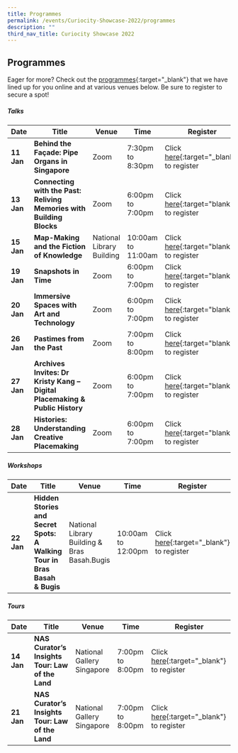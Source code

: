 ```yaml
---
title: Programmes
permalink: /events/Curiocity-Showcase-2022/programmes
description: ""
third_nav_title: Curiocity Showcase 2022
---
```

## **Programmes**

Eager for more? Check out the [programmes](https://www.eventbrite.com/cc/curiocity-places-perspectives-46319){:target="_blank"} that we have lined up for you online and at various venues below. Be sure to register to secure a spot!

##### **Talks**

| **Date** | **Title** | **Venue** | **Time** | **Register**|
| -------- | -------- | -------- | -------- | -------- |
|**11 Jan**    | **Behind the Façade: Pipe Organs in Singapore**  | Zoom     | 7:30pm to 8:30pm  | Click [here](https://www.eventbrite.com/e/behind-the-facade-pipe-organs-in-singapore-tickets-223913781147?aff=odcleoeventsincollection&keep_tld=1){:target="_blank"} to register |
|**13 Jan**     | **Connecting with the Past: Reliving Memories with Building Blocks**    | Zoom  | 6:00pm to 7:00pm    | Click [here](https://www.eventbrite.sg/e/connecting-with-the-past-reliving-memories-with-building-blocks-tickets-230684793427?aff=odcleoeventsincollection){:target="blank"} to register |
|**15 Jan**     | **Map-Making and the Fiction of Knowledge**    | National Library Building | 10:00am to 11:00am    | Click [here](https://www.eventbrite.sg/e/map-making-and-the-fiction-of-knowledge-mapping-the-world-exhibition-tickets-227561732267?aff=odcleoeventsincollection){:target="blank"} to register |
| **19 Jan**     | **Snapshots in Time**    | Zoom  | 6:00pm to 7:00pm    | Click [here](https://www.eventbrite.com/e/snapshots-in-time-tickets-230234005107?aff=odcleoeventsincollection&keep_tld=1){:target="blank"} to register |
| **20 Jan**     | **Immersive Spaces with Art and Technology**     |  Zoom   | 6:00pm to 7:00pm    | Click [here](https://www.eventbrite.sg/e/immersive-spaces-with-art-and-technology-tickets-223847593177?aff=odcleoeventsincollection){:target="blank"} to register |
| **26 Jan**     | **Pastimes from the Past**   | Zoom  | 7:00pm to 8:00pm    | Click [here](https://www.eventbrite.com/e/pastimes-from-the-past-tickets-230232721267?aff=odcleoeventsincollection&keep_tld=1){:target="blank"} to register |
| **27 Jan**     | **Archives Invites: Dr Kristy Kang – Digital Placemaking & Public History**   | Zoom  | 6:00pm to 7:00pm    | Click [here](https://www.eventbrite.com/e/archives-invites-dr-kristy-kang-digital-placemaking-public-history-tickets-239056282777?aff=odcleoeventsincollection&keep_tld=1){:target="blank"} to register |
| **28 Jan**     | **Histories: Understanding Creative Placemaking**   | Zoom  | 6:00pm to 7:00pm    | Click [here](https://www.eventbrite.com/e/histories-understanding-creative-placemaking-tickets-252983840477?aff=odcleoeventsincollection&keep_tld=1){:target="blank"} to register |

##### **Workshops**

| **Date** | **Title** | **Venue** | **Time** | **Register**|
| -------- | -------- | -------- | -------- | -------- |
| **22 Jan**    | **Hidden Stories and Secret Spots: A Walking Tour in Bras Basah & Bugis**     | National Library Building & Bras Basah.Bugis   | 10:00am to 12:00pm   | Click [here](https://www.eventbrite.com/e/hidden-stories-and-secret-spots-a-walking-tour-in-bras-basah-bugis-tickets-232446392417?aff=odcleoeventsincollection&keep_tld=1){:target="_blank"} to register |


##### **Tours**

| **Date** | **Title** | **Venue** | **Time** | **Register**|
| -------- | -------- | -------- | -------- | -------- |
| **14 Jan**    |**NAS Curator’s Insights Tour: Law of the Land**  | National Gallery Singapore  | 7:00pm to 8:00pm    | Click [here](https://www.eventbrite.sg/e/nas-curators-insights-tour-law-of-the-land-tickets-228779223817?aff=odcleoeventsincollection){:target="_blank"} to register |
| **21 Jan**    |**NAS Curator’s Insights Tour: Law of the Land**  | National Gallery Singapore  | 7:00pm to 8:00pm    | Click [here](https://www.eventbrite.sg/e/nas-curators-insights-tour-law-of-the-land-tickets-228779304057?aff=odcleoeventsincollection){:target="_blank"} to register |